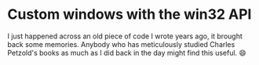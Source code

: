 # Custom windows with the win32 API

I just happened across an old piece of code I wrote years ago, it brought back some memories. Anybody who has meticulously studied Charles Petzold's books as much as I did back in the day might find this useful. :smile:
